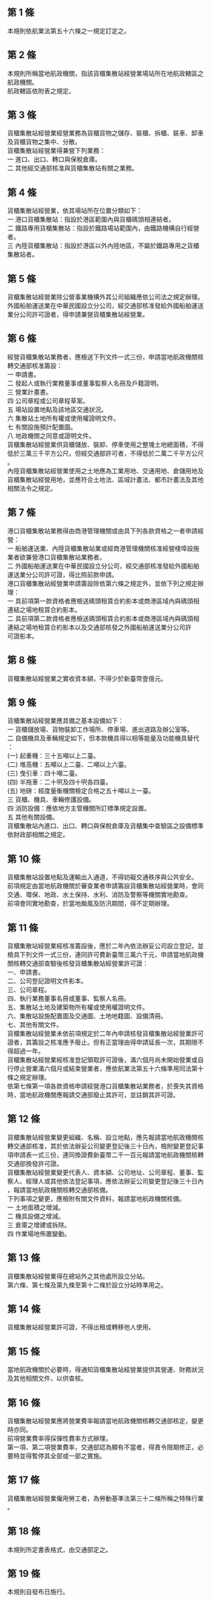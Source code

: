 第 1 條
-------
本規則依航業法第五十六條之一規定訂定之。

第 2 條
-------
本規則所稱當地航政機關，指該貨櫃集散站經營業場站所在地航政轄區之  
航政機關。  
航政轄區依附表之規定。

第 3 條
-------
貨櫃集散站經營業經營業務為貨櫃貨物之儲存、裝櫃、拆櫃、裝車、卸車  
及貨櫃貨物之集中、分散。  
貨櫃集散站經營業得兼營下列業務：  
一  進口、出口、轉口與保稅倉庫。  
二  其他經交通部核准與貨櫃集散站有關之業務。

第 4 條
-------
貨櫃集散站經營業，依其場站所在位置分類如下：  
一  港口貨櫃集散站：指設於港區範圍內與貨櫃碼頭相連結者。  
二  鐵路專用貨櫃集散站：指設於鐵路場站範圍內，由鐵路機構自行經營  
    者。  
三  內陸貨櫃集散站：指設於港區以外內陸地區，不屬於鐵路專用之貨櫃  
    集散站者。

第 5 條
-------
貨櫃集散站經營業除公營事業機構外其公司組織應依公司法之規定辦理。  
外國船舶運送業在中華民國設立分公司，經交通部核准發給外國船舶運送  
業分公司許可證者，得申請兼營貨櫃集散站經營業。

第 6 條
-------
經營貨櫃集散站業務者，應檢送下列文件一式三份，申請當地航政機關核  
轉交通部核准籌設：  
一  申請書。  
二  發起人或執行業務董事或董事監察人名冊及戶籍證明。  
三  營業計畫書。  
四  公司章程或公司章程草案。  
五  場站設置地點及該地區交通狀況。  
六  集散站土地所有權或使用權證明文件。  
七  有關設施預計配置圖。  
八  地政機關之同意或證明文件。  
貨櫃集散站經營業供貨櫃儲放、裝卸、停車使用之整塊土地總面積，不得  
低於三萬三千平方公尺。但經交通部許可者，不得低於二萬二千平方公尺  
。  
內陸貨櫃集散站經營業使用之土地應為工業用地、交通用地、倉儲用地及  
貨櫃集散站經營用地，並應符合土地法、區域計畫法、都市計畫法及其他  
相關法令之規定。

第 7 條
-------
港口貨櫃集散站業務得由商港管理機關或由具下列各款資格之一者申請經  
營：  
一  船舶運送業、內陸貨櫃集散站業或經商港管理機關核准經營棧埠設施  
    業者欲兼營港口貨櫃集散站業務者。  
二  外國船舶運送業在中華民國設立分公司，經交通部核准發給外國船舶  
    運送業分公司許可證，得比照前款申請。  
港口貨櫃集散站經營業申請籌設除依第六條之規定外，並依下列之規定辦  
理：  
一  具前項第一款資格者應檢送碼頭租賃合約影本或商港區域內與碼頭相  
    連結之場地租賃合約影本。  
二  具前項第二款資格者應檢送碼頭租賃合約影本或商港區域內與碼頭相  
    連結之場地租賃合約影本以及交通部核發之外國船舶運送業分公司許  
    可證影本。

第 8 條
-------
貨櫃集散站經營業之實收資本額，不得少於新臺幣壹億元。

第 9 條
-------
貨櫃集散站經營業應具備之基本設備如下：  
一  貨櫃儲放場、貨物裝卸工作場所、停車場、進出道路及辦公室等。  
二  自備機具及車輛規定如下，但本款機具得以相等能量及功能機具替代  
    ：  
 (一) 起重機：三十五噸以上二臺。  
 (二) 堆高機：五噸以上二臺、二噸以上六臺。  
 (三) 曳引車：四十噸二臺。  
 (四) 半拖車：二十呎及四十呎各四臺。  
 (五) 地磅：經度量衡機關檢定合格之五十噸以上一臺。  
三  貨櫃、機具、車輛修護設備。  
四  消防設備：應依地方主管機關所訂標準規定設置。  
五  其他有關設備。  
貨櫃集散站內進口、出口、轉口與保稅倉庫及貨櫃集中查驗區之設備標準  
依財政部相關之規定。

第 10 條
--------
貨櫃集散站設置地點及運輸出入通道，不得妨礙交通秩序與公共安全。  
前項規定由當地航政機關於審查業者申請籌設貨櫃集散站經營業時，會同  
交通、環保、地政、水土保持、水利、消防及警察等機關實地勘查。  
前項會同實地勘查，於當地颱風及防汛期間，得不定期辦理。

第 11 條
--------
貨櫃集散站經營業經核准籌設後，應於二年內依法辦妥公司設立登記，並  
檢具下列文件一式三份，連同許可費新臺幣三萬六千元，申請當地航政機  
關核轉交通部查驗後核發貨櫃集散站經營業許可證：  
一、申請書。  
二、公司登記證明文件影本。  
三、公司章程。  
四、執行業務董事名冊或董事、監察人名冊。  
五、集散站土地及建築物所有權或使用權證明文件。  
六、集散站設施配置圖及交通圖、土地地籍圖、設備清冊。  
七、其他有關文件。  
貨櫃集散站經營業未依前項規定於二年內申請核發貨櫃集散站經營業許可  
證者，其籌設之核准應予廢止。但有正當理由得申請延長一次，其期限不  
得超過一年。  
貨櫃集散站經營業經核准登記領取許可證後，滿六個月尚未開始營業或自  
行停止營業滿六個月或結束營業者，應依航業法第五十六條準用同法第十  
條之規定辦理。  
依第七條第一項各款資格申請經營港口貨櫃集散站業務者，於喪失其資格  
時，當地航政機關應報請交通部廢止其許可，並註銷其許可證。

第 12 條
--------
貨櫃集散站經營業變更組織、名稱、設立地點，應先報請當地航政機關核  
轉交通部核准，其於依法辦妥公司變更登記後三十日內，檢附變更登記事  
項申請表一式三份，連同換證費新臺幣二千一百元報請當地航政機關核轉  
交通部換發許可證。  
貨櫃集散站經營業變更代表人、資本額、公司地址、公司章程、董事、監  
察人、經理人或其他依法登記事項，應依法辦妥公司變更登記後三十日內  
，報請當地航政機關核轉交通部核備。  
下列事項之變更，應檢附有關文件資料，報請當地航政機關核備。  
一  土地面積之增減。  
二  機具設備之增減。  
三  倉庫之增建或拆除。  
四  作業場地佈置變動。

第 13 條
--------
貨櫃集散站經營業得在總站外之其他處所設立分站。  
第六條、第七條及第九條至第十二條於設立分站時準用之。

第 14 條
--------
貨櫃集散站經營業許可證，不得出租或轉移他人使用。

第 15 條
--------
當地航政機關於必要時，得通知貨櫃集散站經營業提供其營運、財務狀況  
及其他相關文件，以供查核。

第 16 條
--------
貨櫃集散站經營業應將營業費率報請當地航政機關核轉交通部核定，變更  
時亦同。  
前項營業費率得採彈性費率方式辦理。  
第一項、第二項營業費率，交通部認為顯有不當者，得責令限期修正，必  
要時並得暫停其全部或一部之實施。

第 17 條
--------
貨櫃集散站經營業僱用勞工者，為勞動基準法第三十二條所稱之特殊行業  
。

第 18 條
--------
本規則所定書表格式，由交通部定之。

第 19 條
--------
本規則自發布日施行。

